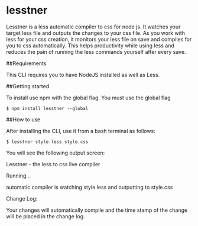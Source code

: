 # lesstner
Lesstner is a less automatic compiler to css for node js. It watches your target less file and outputs the changes to your css file. As you work with less for your css creation, it monitors your less file on save and compiles for you to css automatically. This helps productivity while using less and reduces the pain of running the less commands yourself after every save.   


##Requirements

This CLI requires you to have NodeJS installed as well as Less. 


##Getting started

To install use npm with the global flag. You must use the global flag 

<code>$ npm install lesstner --global </code>


##How to use

After installing the CLI, use it from a bash terminal as follows:

<code>$ lesstner style.less style.css  </code>

You will see the following output screen:


 Lesstner - the less to css live compiler 

 Running... 

 automatic compiler is watching style.less and outputting to style.css

 Change Log: 

 
 Your changes will automatically compile and the time stamp of the change will be placed in the change log.
